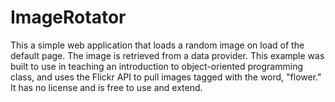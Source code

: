 ImageRotator
============

This a simple web application that loads a random image on load of the default page. The image is retrieved from a data provider. This example was built to use in teaching an introduction to object-oriented programming class, and uses the Flickr API to pull images tagged with the word, "flower." It has no license and is free to use and extend.